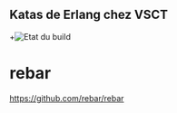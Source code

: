 ## Katas de Erlang chez VSCT ##

+![Etat du build](https://travis-ci.org/rsquelbut/erlang_dojos.svg?branch=master)

# rebar

https://github.com/rebar/rebar

